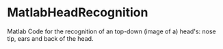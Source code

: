 # MatlabHeadRecognition
Matlab Code for the recognition of an top-down (image of a) head's: nose tip, ears and back of the head.
